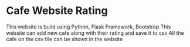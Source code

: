 # Cafe Website Rating

This website is build using Python, Flask Framework, Bootstrap
This website can add new cafe along with their rating and save it to csv
All the cafe on the csv file can be shown in the website